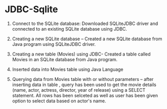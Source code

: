 # JDBC-Sqlite
1. Connect to the SQLite database: Downloaded SQLiteJDBC driver and connected to an existing SQLite database using JDBC.

2. Creating a new SQLite database – Created a new SQLite database from Java program using SQLiteJDBC driver.

3. Creating a new table (Movies) using JDBC-  Created a table called Movies in an SQLite database from Java program.

4. Inserted data into Movies table using Java Language 

5. Querying data from Movies table with or without parameters – after inserting data in table , query has been used to get the movie details (name, actor, actress, director, year of release) using a SELECT statement. All rows has been selceted as well as user has been given option to select data based on actor's name.
